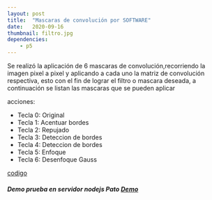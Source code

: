 ```yaml
---
layout: post
title:  "Mascaras de convolución por SOFTWARE"
date:   2020-09-16
thumbnail: filtro.jpg
dependencies:
    - p5
---
```

 Se realizó la aplicación de 6 mascaras de convolución,recorriendo la imagen pixel a pixel y aplicando a cada uno la matriz de convolución respectiva, esto con el fin de lograr el filtro o mascara deseada, a continuación se listan las mascaras que se pueden aplicar 


acciones:
- Tecla 0: Original
- Tecla 1: Acentuar bordes
- Tecla 2: Repujado
- Tecla 3: Deteccion de bordes
- Tecla 4: Deteccion de bordes
- Tecla 5: Enfoque
- Tecla 6: Desenfoque Gauss

 
<a href="https://github.com/visualcomputingcoders/visualcomputingcoders/blob/master/_projects/mascaras_conv/maskSW.js"> codigo </a>


<div id="simple-sketch-holder">
    <script type="text/javascript" src="maskSW.js"></script>
</div>


<h5>Demo prueba en servidor nodejs Pato <a href="http://visualcomputing.tk/convolucion/index.html">Demo</a> </h5>

